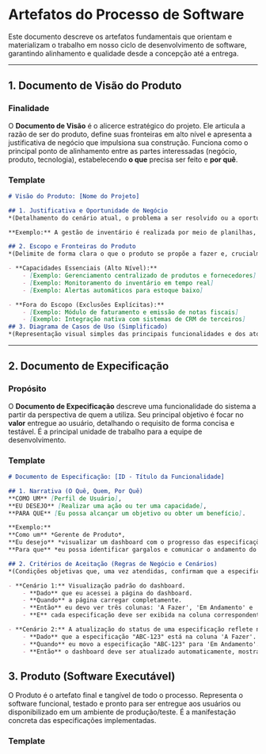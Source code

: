 # Artefatos do Processo de Software

Este documento descreve os artefatos fundamentais que orientam e materializam o trabalho em nosso ciclo de desenvolvimento de software, garantindo alinhamento e qualidade desde a concepção até a entrega.

---

## 1. Documento de Visão do Produto

### Finalidade
O **Documento de Visão** é o alicerce estratégico do projeto. Ele articula a razão de ser do produto, define suas fronteiras em alto nível e apresenta a justificativa de negócio que impulsiona sua construção. Funciona como o principal ponto de alinhamento entre as partes interessadas (negócio, produto, tecnologia), estabelecendo **o que** precisa ser feito e **por quê**.

### Template

```markdown
# Visão do Produto: [Nome do Projeto]

## 1. Justificativa e Oportunidade de Negócio
*(Detalhamento do cenário atual, o problema a ser resolvido ou a oportunidade de mercado que este software visa capturar. Qual dor estamos curando?)*

**Exemplo:** A gestão de inventário é realizada por meio de planilhas, resultando em inconsistências de dados, falhas na reposição de produtos e, consequentemente, perda de vendas e insatisfação dos clientes.

## 2. Escopo e Fronteiras do Produto
*(Delimite de forma clara o que o produto se propõe a fazer e, crucialmente, o que está fora de seu escopo para evitar desvios de foco.)*

- **Capacidades Essenciais (Alto Nível):**
    - [Exemplo: Gerenciamento centralizado de produtos e fornecedores]
    - [Exemplo: Monitoramento do inventário em tempo real]
    - [Exemplo: Alertas automáticos para estoque baixo]

- **Fora do Escopo (Exclusões Explícitas):**
    - [Exemplo: Módulo de faturamento e emissão de notas fiscais]
    - [Exemplo: Integração nativa com sistemas de CRM de terceiros]
## 3. Diagrama de Casos de Uso (Simplificado)
*(Representação visual simples das principais funcionalidades e dos atores que as utilizam.)*

```

---

## 2. Documento de Expecificação

### Propósito
O **Documento de Expecificação** descreve uma funcionalidade do sistema a partir da perspectiva de quem a utiliza. Seu principal objetivo é focar no **valor** entregue ao usuário, detalhando o requisito de forma concisa e testável. É a principal unidade de trabalho para a equipe de desenvolvimento.

### Template

```markdown
# Documento de Especificação: [ID - Título da Funcionalidade]

## 1. Narrativa (O Quê, Quem, Por Quê)
**COMO UM** [Perfil de Usuário],
**EU DESEJO** [Realizar uma ação ou ter uma capacidade],
**PARA QUE** [Eu possa alcançar um objetivo ou obter um benefício].

**Exemplo:**
**Como um** *Gerente de Produto*,
**Eu desejo** *visualizar um dashboard com o progresso das especificações por status (A Fazer, Em Andamento, Concluído)*,
**Para que** *eu possa identificar gargalos e comunicar o andamento do projeto com mais clareza*.

## 2. Critérios de Aceitação (Regras de Negócio e Cenários)
*(Condições objetivas que, uma vez atendidas, confirmam que a especificação foi implementada corretamente. São a base para os testes de qualidade.)*

- **Cenário 1:** Visualização padrão do dashboard.
    - **Dado** que eu acessei a página do dashboard.
    - **Quando** a página carregar completamente.
    - **Então** eu devo ver três colunas: 'A Fazer', 'Em Andamento' e 'Concluído'.
    - **E** cada especificação deve ser exibida na coluna correspondente ao seu status atual.

- **Cenário 2:** A atualização do status de uma especificação reflete no dashboard.
    - **Dado** que a especificação "ABC-123" está na coluna 'A Fazer'.
    - **Quando** eu movo a especificação "ABC-123" para 'Em Andamento'.
    - **Então** o dashboard deve ser atualizado automaticamente, mostrando "ABC-123" na coluna 'Em Andamento'.
```

## 3. Produto (Software Executável)

O Produto é o artefato final e tangível de todo o processo. Representa o software funcional, testado e pronto para ser entregue aos usuários ou disponibilizado em um ambiente de produção/teste. É a manifestação concreta das especificações implementadas.

### Template

```markdown
```
